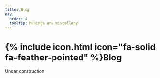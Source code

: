 ```yaml
---
title: Blog
nav:
  order: 4
  tooltip: Musings and miscellany
---
```


# {% include icon.html icon="fa-solid fa-feather-pointed" %}Blog

Under construction
